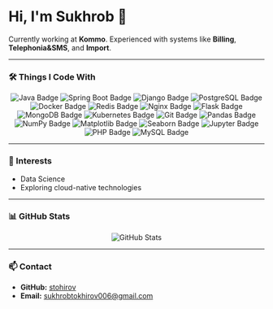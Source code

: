 # Hi, I'm Sukhrob 👋

Currently working at **Kommo**. Experienced with systems like **Billing**, **Telephonia&SMS**, and **Import**.

---

### 🛠️ Things I Code With

<div align="center">
  <img src="https://img.shields.io/badge/Java-%23ED8B00?style=for-the-badge&logo=java&logoColor=white" alt="Java Badge" />
  <img src="https://img.shields.io/badge/Spring%20Boot-%236DB33F?style=for-the-badge&logo=spring&logoColor=white" alt="Spring Boot Badge" />
  <img src="https://img.shields.io/badge/Django-%23092E20?style=for-the-badge&logo=django&logoColor=white" alt="Django Badge" />
  <img src="https://img.shields.io/badge/PostgreSQL-%23336791?style=for-the-badge&logo=postgresql&logoColor=white" alt="PostgreSQL Badge" />
  <img src="https://img.shields.io/badge/Docker-%230081CB?style=for-the-badge&logo=docker&logoColor=white" alt="Docker Badge" />
  <img src="https://img.shields.io/badge/Redis-%23DC382D?style=for-the-badge&logo=redis&logoColor=white" alt="Redis Badge" />
  <img src="https://img.shields.io/badge/Nginx-%23009639?style=for-the-badge&logo=nginx&logoColor=white" alt="Nginx Badge" />
  <img src="https://img.shields.io/badge/Flask-%23000000?style=for-the-badge&logo=flask&logoColor=white" alt="Flask Badge" />
  <img src="https://img.shields.io/badge/MongoDB-%2347A248?style=for-the-badge&logo=mongodb&logoColor=white" alt="MongoDB Badge" />
  <img src="https://img.shields.io/badge/Kubernetes-%23326CE5?style=for-the-badge&logo=kubernetes&logoColor=white" alt="Kubernetes Badge" />
  <img src="https://img.shields.io/badge/Git-%23F05032?style=for-the-badge&logo=git&logoColor=white" alt="Git Badge" />
  <img src="https://img.shields.io/badge/Pandas-%23150458?style=for-the-badge&logo=pandas&logoColor=white" alt="Pandas Badge" />
  <img src="https://img.shields.io/badge/NumPy-%23013243?style=for-the-badge&logo=numpy&logoColor=white" alt="NumPy Badge" />
  <img src="https://img.shields.io/badge/Matplotlib-%23D62728?style=for-the-badge&logo=python&logoColor=white" alt="Matplotlib Badge" />
  <img src="https://img.shields.io/badge/Seaborn-%230092E6?style=for-the-badge&logo=python&logoColor=white" alt="Seaborn Badge" />
  <img src="https://img.shields.io/badge/Jupyter-%23F37626?style=for-the-badge&logo=jupyter&logoColor=white" alt="Jupyter Badge" />
  <img src="https://img.shields.io/badge/PHP-%23777BB4?style=for-the-badge&logo=php&logoColor=white" alt="PHP Badge" />
  <img src="https://img.shields.io/badge/MySQL-%234479A1?style=for-the-badge&logo=mysql&logoColor=white" alt="MySQL Badge" />
</div>

---

### 🌱 Interests
- Data Science
- Exploring cloud-native technologies

---

### 📊 GitHub Stats

<div align="center">
  <img src="https://camo.githubusercontent.com/4371d96f8974ec6e88a9f2b5271efae1ffebfe28817e101ff07a04a3dd2d75d3/68747470733a2f2f6769746875622d726561646d652d73746174732e76657263656c2e6170702f6170693f757365726e616d653d616268697368656b6e61696964752673686f775f69636f6e733d74727565267468656d653d676f7468616d" alt="GitHub Stats" />
</div>

---

### 📫 Contact
- **GitHub:** [stohirov](https://github.com/stohirov)
- **Email:** sukhrobtokhirov006@gmail.com

